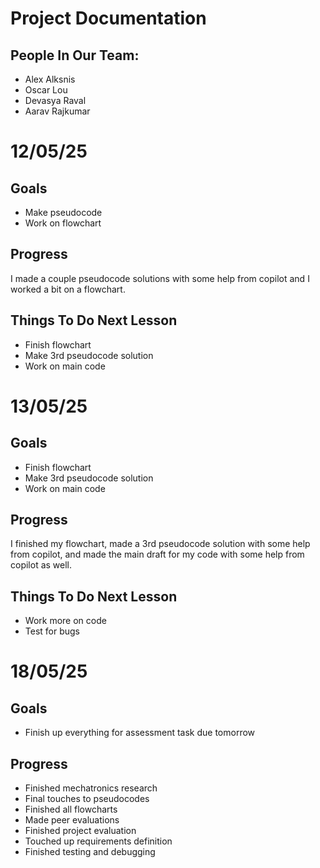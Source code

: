 # Project Documentation
## People In Our Team:
- Alex Alksnis
- Oscar Lou
- Devasya Raval
- Aarav Rajkumar
# 12/05/25
## Goals
- Make pseudocode
- Work on flowchart
## Progress
I made a couple pseudocode solutions with some help from copilot and I worked a bit on a flowchart.
## Things To Do Next Lesson
- Finish flowchart
- Make 3rd pseudocode solution
- Work on main code
# 13/05/25
## Goals
- Finish flowchart
- Make 3rd pseudocode solution
- Work on main code
## Progress
I finished my flowchart, made a 3rd pseudocode solution with some help from copilot, and made the main draft for my code with some help from copilot as well.
## Things To Do Next Lesson
- Work more on code
- Test for bugs
# 18/05/25
## Goals
- Finish up everything for assessment task due tomorrow
## Progress
- Finished mechatronics research
- Final touches to pseudocodes
- Finished all flowcharts
- Made peer evaluations
- Finished project evaluation
- Touched up requirements definition
- Finished testing and debugging

